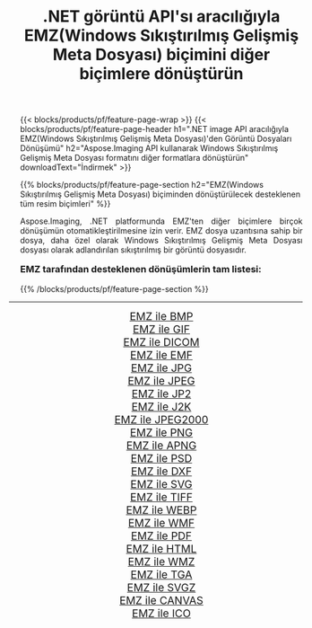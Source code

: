 ﻿---
title: .NET görüntü API'sı aracılığıyla EMZ(Windows Sıkıştırılmış Gelişmiş Meta Dosyası) biçimini diğer biçimlere dönüştürün 
weight: 3920
url: /tr/net/conversion/from/emz/ 
lang: tr
langdirlevel: 2
locales: zh-hans,ja,it,ru,de,es,fr,nl,id,lt,pl,pt,vi,tr,ko,zh-hant,ar,hi,th,sv,cs,uk,he
description: Aspose.Imaging'i kullanarak EMZ(Windows Sıkıştırılmış Gelişmiş Meta Dosyası) biçimini kolayca başka biçimlere dönüştürebilirsiniz
---

{{< blocks/products/pf/feature-page-wrap >}}
{{< blocks/products/pf/feature-page-header h1=".NET image API aracılığıyla EMZ(Windows Sıkıştırılmış Gelişmiş Meta Dosyası)'den Görüntü Dosyaları Dönüşümü" h2="Aspose.Imaging API kullanarak Windows Sıkıştırılmış Gelişmiş Meta Dosyası formatını diğer formatlara dönüştürün" downloadText="İndirmek" >}}


{{% blocks/products/pf/feature-page-section  h2="EMZ(Windows Sıkıştırılmış Gelişmiş Meta Dosyası) biçiminden dönüştürülecek desteklenen tüm resim biçimleri" %}}
<p align=justify>Aspose.Imaging, .NET platformunda EMZ'ten diğer biçimlere birçok dönüşümün otomatikleştirilmesine izin verir. EMZ dosya uzantısına sahip bir dosya, daha özel olarak Windows Sıkıştırılmış Gelişmiş Meta Dosyası dosyası olarak adlandırılan sıkıştırılmış bir görüntü dosyasıdır.</p>
<h3 style="margin-top:16px;">
EMZ tarafından desteklenen dönüşümlerin tam listesi:
</h3>
{{% /blocks/products/pf/feature-page-section %}}
<div class="container-fluid productfamilypage bg-gray">
    <div class="convertypes bg-gray agp-content section">
        <div class="container">
		<hr style="margin-left:-20px;"/>
		<div class="row other-converters" style="gap: 10px;font-size: 19px;text-align:center;">
		    <div class='col-md-3 other-converter remove-lp remove-rp'><a href="/imaging/tr/net/conversion/emz-to-bmp/" style="padding:15px;">EMZ ile BMP</a></div><div class='col-md-3 other-converter remove-lp remove-rp'><a href="/imaging/tr/net/conversion/emz-to-gif/" style="padding:15px;">EMZ ile GIF</a></div><div class='col-md-3 other-converter remove-lp remove-rp'><a href="/imaging/tr/net/conversion/emz-to-dicom/" style="padding:15px;">EMZ ile DICOM</a></div><div class='col-md-3 other-converter remove-lp remove-rp'><a href="/imaging/tr/net/conversion/emz-to-emf/" style="padding:15px;">EMZ ile EMF</a></div><div class='col-md-3 other-converter remove-lp remove-rp'><a href="/imaging/tr/net/conversion/emz-to-jpg/" style="padding:15px;">EMZ ile JPG</a></div><div class='col-md-3 other-converter remove-lp remove-rp'><a href="/imaging/tr/net/conversion/emz-to-jpeg/" style="padding:15px;">EMZ ile JPEG</a></div><div class='col-md-3 other-converter remove-lp remove-rp'><a href="/imaging/tr/net/conversion/emz-to-jp2/" style="padding:15px;">EMZ ile JP2</a></div><div class='col-md-3 other-converter remove-lp remove-rp'><a href="/imaging/tr/net/conversion/emz-to-j2k/" style="padding:15px;">EMZ ile J2K</a></div><div class='col-md-3 other-converter remove-lp remove-rp'><a href="/imaging/tr/net/conversion/emz-to-jpeg2000/" style="padding:15px;">EMZ ile JPEG2000</a></div><div class='col-md-3 other-converter remove-lp remove-rp'><a href="/imaging/tr/net/conversion/emz-to-png/" style="padding:15px;">EMZ ile PNG</a></div><div class='col-md-3 other-converter remove-lp remove-rp'><a href="/imaging/tr/net/conversion/emz-to-apng/" style="padding:15px;">EMZ ile APNG</a></div><div class='col-md-3 other-converter remove-lp remove-rp'><a href="/imaging/tr/net/conversion/emz-to-psd/" style="padding:15px;">EMZ ile PSD</a></div><div class='col-md-3 other-converter remove-lp remove-rp'><a href="/imaging/tr/net/conversion/emz-to-dxf/" style="padding:15px;">EMZ ile DXF</a></div><div class='col-md-3 other-converter remove-lp remove-rp'><a href="/imaging/tr/net/conversion/emz-to-svg/" style="padding:15px;">EMZ ile SVG</a></div><div class='col-md-3 other-converter remove-lp remove-rp'><a href="/imaging/tr/net/conversion/emz-to-tiff/" style="padding:15px;">EMZ ile TIFF</a></div><div class='col-md-3 other-converter remove-lp remove-rp'><a href="/imaging/tr/net/conversion/emz-to-webp/" style="padding:15px;">EMZ ile WEBP</a></div><div class='col-md-3 other-converter remove-lp remove-rp'><a href="/imaging/tr/net/conversion/emz-to-wmf/" style="padding:15px;">EMZ ile WMF</a></div><div class='col-md-3 other-converter remove-lp remove-rp'><a href="/imaging/tr/net/conversion/emz-to-pdf/" style="padding:15px;">EMZ ile PDF</a></div><div class='col-md-3 other-converter remove-lp remove-rp'><a href="/imaging/tr/net/conversion/emz-to-html/" style="padding:15px;">EMZ ile HTML</a></div><div class='col-md-3 other-converter remove-lp remove-rp'><a href="/imaging/tr/net/conversion/emz-to-wmz/" style="padding:15px;">EMZ ile WMZ</a></div><div class='col-md-3 other-converter remove-lp remove-rp'><a href="/imaging/tr/net/conversion/emz-to-tga/" style="padding:15px;">EMZ ile TGA</a></div><div class='col-md-3 other-converter remove-lp remove-rp'><a href="/imaging/tr/net/conversion/emz-to-svgz/" style="padding:15px;">EMZ ile SVGZ</a></div><div class='col-md-3 other-converter remove-lp remove-rp'><a href="/imaging/tr/net/conversion/emz-to-canvas/" style="padding:15px;">EMZ ile CANVAS</a></div><div class='col-md-3 other-converter remove-lp remove-rp'><a href="/imaging/tr/net/conversion/emz-to-ico/" style="padding:15px;">EMZ ile ICO</a></div>
                </div>
        </div>
    </div>
</div>
<br/>


